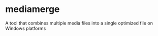# mediamerge
 A tool that combines multiple media files into a single optimized file on Windows platforms
